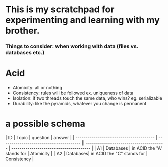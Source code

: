 # This is my scratchpad for experimenting and learning with my brother.

### Things to consider:  when working with data (files vs. databases etc.)
# Acid  
* Atomicity: all or nothing
* Consistency: rules will be followed  ex. uniqueness of data 
* Isolation: if two threads touch the same data, who wins? eg. serializable
* Durability: like the pyramids, whatever you change is permanent

# a possible schema

|      ID       |    Topic    |             question                  |       answer         |
| --------------------------------------- | --------------------------------------- || --------------------------------------- | --------------------------------------- |
| A1 | Databases | in ACID the "A" stands for                                               | Atomicity       |
| A2 | Databases| in ACID the "C" stands for                                         | Consistency |
